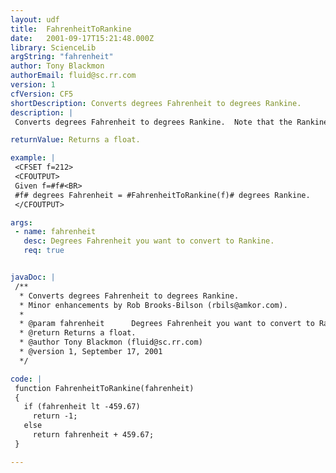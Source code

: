 ```yaml
---
layout: udf
title:  FahrenheitToRankine
date:   2001-09-17T15:21:48.000Z
library: ScienceLib
argString: "fahrenheit"
author: Tony Blackmon
authorEmail: fluid@sc.rr.com
version: 1
cfVersion: CF5
shortDescription: Converts degrees Fahrenheit to degrees Rankine.
description: |
 Converts degrees Fahrenheit to degrees Rankine.  Note that the Rankine temperature scale has an absolute zero (negative Rankine temperatures do not exist).  If a temperature below -459.67 Fahrenheit (absolute 0) is passed, the funciton returns -1.

returnValue: Returns a float.

example: |
 <CFSET f=212>
 <CFOUTPUT>
 Given f=#f#<BR>
 #f# degrees Fahrenheit = #FahrenheitToRankine(f)# degrees Rankine.
 </CFOUTPUT>

args:
 - name: fahrenheit
   desc: Degrees Fahrenheit you want to convert to Rankine.
   req: true


javaDoc: |
 /**
  * Converts degrees Fahrenheit to degrees Rankine.
  * Minor enhancements by Rob Brooks-Bilson (rbils@amkor.com).
  * 
  * @param fahrenheit      Degrees Fahrenheit you want to convert to Rankine. 
  * @return Returns a float. 
  * @author Tony Blackmon (fluid@sc.rr.com) 
  * @version 1, September 17, 2001 
  */

code: |
 function FahrenheitToRankine(fahrenheit)
 {
   if (fahrenheit lt -459.67)
     return -1;
   else
     return fahrenheit + 459.67;
 }

---
```


